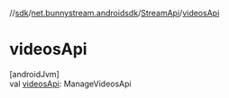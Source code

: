 //[sdk](../../../index.md)/[net.bunnystream.androidsdk](../index.md)/[StreamApi](index.md)/[videosApi](videos-api.md)

# videosApi

[androidJvm]\
val [videosApi](videos-api.md): ManageVideosApi
